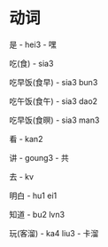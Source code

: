 # 动词

是 - hei3 - 嘿

吃(食) - sia3

吃早饭(食早) - sia3 bun3

吃午饭(食午) - sia3 dao2

吃早饭(食暝) - sia3 man3

看 - kan2

讲 - goung3 - 共

去 - kv

明白 - hu1 ei1

知道 - bu2 lvn3

玩(客溜) - ka4 liu3 - 卡溜
